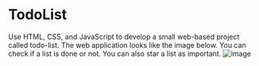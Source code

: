 # TodoList
Use HTML, CSS, and JavaScript to develop a small web-based project called todo-list.
The web application looks like the image below. 
You can check if a list is done or not. You can also star a list as important. 
![image](https://user-images.githubusercontent.com/47643470/138152695-a1a8ca59-522e-4568-bcf1-51a8dd31daef.png)
